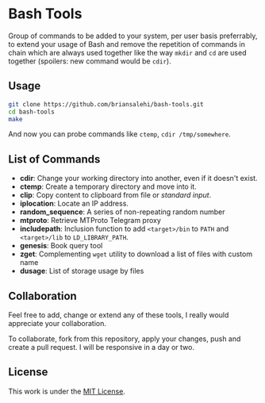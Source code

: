 # Bash Tools

Group of commands to be added to your system, per user basis preferrably,
to extend your usage of Bash and remove the repetition of commands in chain
which are always used together like the way `mkdir` and `cd` are used together
(spoilers: new command would be `cdir`).

## Usage

```sh
git clone https://github.com/briansalehi/bash-tools.git
cd bash-tools
make
```

And now you can probe commands like `ctemp`, `cdir /tmp/somewhere`.

## List of Commands

* **cdir**: Change your working directory into another, even if it doesn't exist.
* **ctemp**: Create a temporary directory and move into it.
* **clip**: Copy content to clipboard from file or *standard input*.
* **iplocation**: Locate an IP address.
* **random_sequence**: A series of non-repeating random number
* **mtproto**: Retrieve MTProto Telegram proxy
* **includepath**: Inclusion function to add `<target>/bin` to `PATH` and `<target>/lib` to `LD_LIBRARY_PATH`.
* **genesis**: Book query tool
* **zget**: Complementing `wget` utility to download a list of files with custom name
* **dusage**: List of storage usage by files

## Collaboration

Feel free to add, change or extend any of these tools,
I really would appreciate your collaboration.

To collaborate, fork from this repository, apply your changes, push and create
a pull request. I will be responsive in a day or two.

## License

This work is under the [MIT License](LICENSE.md).

